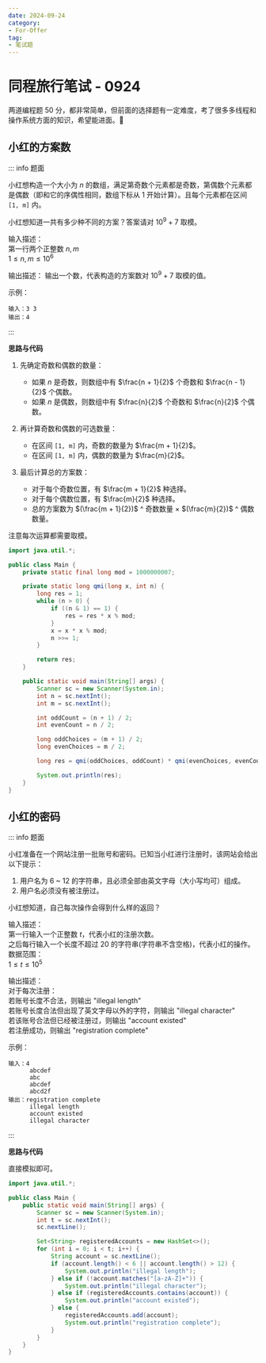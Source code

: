 ```yaml
---
date: 2024-09-24
category: 
- For-Offer
tag: 
- 笔试题
---
```


# 同程旅行笔试 - 0924

<!-- more -->

两道编程题 $50$ 分，都非常简单，但前面的选择题有一定难度，考了很多多线程和操作系统方面的知识，希望能进面。🤗

## 小红的方案数

::: info 题面

小红想构造一个大小为 $n$ 的数组，满足第奇数个元素都是奇数，第偶数个元素都是偶数（即和它的序偶性相同，数组下标从 $1$ 开始计算）。且每个元素都在区间 `[1, m]` 内。

小红想知道一共有多少种不同的方案？答案请对 $10^9 + 7$ 取模。

输入描述：  
第一行两个正整数 $n, m$  
$1 \leq n, m \leq 10^6$

输出描述：
输出一个数，代表构造的方案数对 $10^9 + 7$ 取模的值。

示例：
```
输入：3 3
输出：4
```

:::

**思路与代码**

1. 先确定奇数和偶数的数量：
   - 如果 $n$ 是奇数，则数组中有 $\frac{n + 1}{2}$ 个奇数和 $\frac{n - 1}{2}$ 个偶数。
   - 如果 $n$ 是偶数，则数组中有 $\frac{n}{2}$ 个奇数和 $\frac{n}{2}$ 个偶数。

2. 再计算奇数和偶数的可选数量：

   - 在区间 `[1, m]` 内，奇数的数量为 $\frac{m + 1}{2}$。
   - 在区间 `[1, m]` 内，偶数的数量为 $\frac{m}{2}$。

3. 最后计算总的方案数：

   - 对于每个奇数位置，有 $\frac{m + 1}{2}$ 种选择。
   - 对于每个偶数位置，有 $\frac{m}{2}$ 种选择。
   - 总的方案数为 $(\frac{m + 1}{2})$ ^ 奇数数量 $×$ $(\frac{m}{2})$ ^ 偶数数量。

注意每次运算都需要取模。

```java
import java.util.*;

public class Main {
    private static final long mod = 1000000007;

    private static long qmi(long x, int n) {
        long res = 1;
        while (n > 0) {
            if ((n & 1) == 1) {
                res = res * x % mod;
            }
            x = x * x % mod;
            n >>= 1;
        }

        return res;
    }

    public static void main(String[] args) {
        Scanner sc = new Scanner(System.in);
        int n = sc.nextInt();
        int m = sc.nextInt();

        int oddCount = (n + 1) / 2;
        int evenCount = n / 2;

        long oddChoices = (m + 1) / 2;
        long evenChoices = m / 2;

        long res = qmi(oddChoices, oddCount) * qmi(evenChoices, evenCount) % mod;

        System.out.println(res);
    }
}
```

## 小红的密码

::: info 题面

小红准备在一个网站注册一批账号和密码。已知当小红进行注册时，该网站会给出以下提示：

1. 用户名为 $6$ ~ $12$ 的字符串，且必须全部由英文字母（大小写均可）组成。
2. 用户名必须没有被注册过。

小红想知道，自己每次操作会得到什么样的返回？

输入描述：  
第一行输入一个正整数 $t$，代表小红的注册次数。  
之后每行输入一个长度不超过 $20$ 的字符串(字符串不含空格)，代表小红的操作。  
数据范围：  
$1 ≤ t ≤ 10^5$

输出描述：  
对于每次注册：  
若账号长度不合法，则输出 "illegal length"  
若账号长度合法但出现了英文字母以外的字符，则输出 "illegal character"  
若该账号合法但已经被注册过，则输出 "account existed"  
若注册成功，则输出  "registration complete"  

示例：
```
输入：4
      abcdef
      abc
      abcdef
      abcd2f
输出：registration complete
      illegal length
      account existed
      illegal character
```

:::

**思路与代码**

直接模拟即可。

```java
import java.util.*;

public class Main {
    public static void main(String[] args) {
        Scanner sc = new Scanner(System.in);
        int t = sc.nextInt();
        sc.nextLine();

        Set<String> registeredAccounts = new HashSet<>();
        for (int i = 0; i < t; i++) {
            String account = sc.nextLine();
            if (account.length() < 6 || account.length() > 12) {
                System.out.println("illegal length");
            } else if (!account.matches("[a-zA-Z]+")) {
                System.out.println("illegal character");
            } else if (registeredAccounts.contains(account)) {
                System.out.println("account existed");
            } else {
                registeredAccounts.add(account);
                System.out.println("registration complete");
            }
        }
    }
}
```
